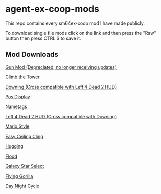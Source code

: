 # agent-ex-coop-mods
This repo contains every sm64ex-coop mod I have made publicly.

To download single file mods click on the link and then press the "Raw" button then press CTRL S to save it.

## Mod Downloads

[Gun Mod (Depreciated, no longer receiving updates)](./mods/gun-mod/gun-mod.zip)

[Climb the Tower](./mods/climb-the-tower/climb-the-tower.zip)

[Downing (Cross compatible with Left 4 Dead 2 HUD)](./mods/downing.lua)

[Pos Display](./mods/pos-display.lua)

[Nametags](./mods/nametags.lua)

[Left 4 Dead 2 HUD (Cross compatible with Downing)](./mods/l4d2-hud/l4d2-hud.zip)

[Mario Style](./mods/mario-style/mario-style.zip)

[Easy Ceiling Cling](./mods/easy-ceiling-cling.lua)

[Hugging](./mods/hugging.lua)

[Flood](./mods/flood/flood.zip)

[Galaxy Star Select](./mods/galaxy-star-select/galaxy-star-select.zip)

[Flying Gorilla](./mods/flying-gorilla/flying-gorilla.zip)

[Day Night Cycle](./mods/day-night-cycle/day-night-cycle.zip)